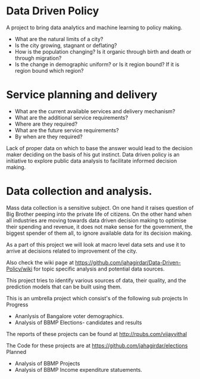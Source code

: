 # Data Driven Policy
A project to bring data analytics and machine learning to policy making.

* What are the natural limits of a city?
* Is the city growing, stagnant or deflating?
* How is the population changing? Is it organic through birth and death or through migration?
* Is the change in demographic uniform? or Is it region bound? If it is region bound which region?

# Service planning and delivery

* What are the current available services and delivery mechanism?
* What are the additional service requirements?
* Where are they required?
* What are the future service requirements?
* By when are they required?

Lack of proper data on which to base the answer would lead to the decision maker deciding on the basis of his gut instinct.
Data driven policy is an initiative to explore public data analysis to facilitate informed decision making.

# Data collection and analysis.

Mass data collection is a sensitive subject. On one hand it raises question of Big Brother peeping into the private life of citizens. On the other hand when all industries are moving towards data driven decision making to optimise their spending and revenue, it does not make sense for the government, the biggest spender of them all, to ignore available data for its decision making.

As a part of this project we will look at macro level data sets and use it to arrive at decisions related to improvement of the city.

Also check the wiki page at https://github.com/jahagirdar/Data-Driven-Policy/wiki for topic specific analysis and potential data sources.

This project tries to identify various sources of data, their quality, and the prediction models that can be built using them.

This is an umbrella project which consist's of the following sub projects
In Progress
* Ananlysis of Bangalore voter demographics.
* Analysis of BBMP Elections- candidates and results

The reports of these projects can be found at http://rpubs.com/vijayvithal

The Code for these projects are at https://github.com/jahagirdar/elections
Planned
* Analysis of BBMP Projects
* Analysis of BBMP Income expenditure statuements.
